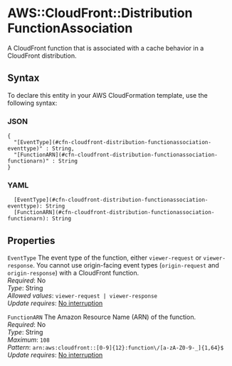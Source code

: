 # AWS::CloudFront::Distribution FunctionAssociation<a name="aws-properties-cloudfront-distribution-functionassociation"></a>

A CloudFront function that is associated with a cache behavior in a CloudFront distribution\.

## Syntax<a name="aws-properties-cloudfront-distribution-functionassociation-syntax"></a>

To declare this entity in your AWS CloudFormation template, use the following syntax:

### JSON<a name="aws-properties-cloudfront-distribution-functionassociation-syntax.json"></a>

```
{
  "[EventType](#cfn-cloudfront-distribution-functionassociation-eventtype)" : String,
  "[FunctionARN](#cfn-cloudfront-distribution-functionassociation-functionarn)" : String
}
```

### YAML<a name="aws-properties-cloudfront-distribution-functionassociation-syntax.yaml"></a>

```
  [EventType](#cfn-cloudfront-distribution-functionassociation-eventtype): String
  [FunctionARN](#cfn-cloudfront-distribution-functionassociation-functionarn): String
```

## Properties<a name="aws-properties-cloudfront-distribution-functionassociation-properties"></a>

`EventType`  <a name="cfn-cloudfront-distribution-functionassociation-eventtype"></a>
The event type of the function, either `viewer-request` or `viewer-response`\. You cannot use origin\-facing event types \(`origin-request` and `origin-response`\) with a CloudFront function\.  
*Required*: No  
*Type*: String  
*Allowed values*: `viewer-request | viewer-response`  
*Update requires*: [No interruption](https://docs.aws.amazon.com/AWSCloudFormation/latest/UserGuide/using-cfn-updating-stacks-update-behaviors.html#update-no-interrupt)

`FunctionARN`  <a name="cfn-cloudfront-distribution-functionassociation-functionarn"></a>
The Amazon Resource Name \(ARN\) of the function\.  
*Required*: No  
*Type*: String  
*Maximum*: `108`  
*Pattern*: `arn:aws:cloudfront::[0-9]{12}:function\/[a-zA-Z0-9-_]{1,64}$`  
*Update requires*: [No interruption](https://docs.aws.amazon.com/AWSCloudFormation/latest/UserGuide/using-cfn-updating-stacks-update-behaviors.html#update-no-interrupt)
